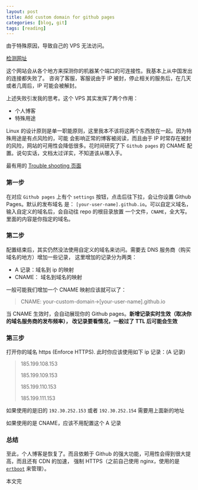 ```yaml
---
layout: post
title: Add custom domain for github pages
categories: [blog, git]
tags: [reading]
---
```


由于特殊原因，导致自己的 VPS 无法访问。

[检测网址](http://port.ping.pe/)

这个网站会从各个地方来探测你的机器某个端口的可连接性。我基本上从中国发出的连接都失败了。
咨询了客服，客服说由于 IP 被封，停止相关的服务后，在几天或者几周后，IP 可能会被解封。

上述失败引发我的思考。这个 VPS 其实发挥了两个作用：

+ 个人博客
+ 特殊用途

Linux 的设计原则是单一职能原则，这里我本不该将这两个东西放在一起。因为特殊用途是有点风险的，可能
会影响正常的博客被阅读，而且由于 IP 时常存在被封的风险，网站的可用性会降低很多。花时间研究了下
`Github pages` 的 CNAME 配置。说句实话，文档太过详实，不知道该从哪入手。

最有用的 [Trouble shooting 页面](https://help.github.com/en/articles/troubleshooting-custom-domains)

### 第一步

在对应 `Github pages` 上有个 `settings` 按钮，点击后往下拉，会让你设置 Github Pages。默认的发布域名
是： `[your-user-name].github.io`。可以自定义域名，输入自定义的域名后，会自动往 repo 的根目录放置
一个文件，`CNAME`，全大写。里面的内容是你指定的域名。

### 第二步

配置结束后，其实仍然没法使用自定义的域名来访问。需要去 DNS 服务商（购买域名的地方）增加一些记录，
这里增加的记录分为两类：

+ A 记录：域名到 ip 的映射
+ CNAME： 域名到域名的映射

一般可能我们增加一个 CNAME 映射应该就可以了：

> CNAME: your-custom-domain->[your-user-name].github.io

当 CNAME 生效时，会自动展现你的 Github pages。**新增记录实时生效（取决你的域名服务商的发布频率），
改记录要看情况，一般过了 TTL 后可能会生效**

### 第三步

打开你的域名 https (Enforce HTTPS). 此时你应该使用如下 ip 记录：(A 记录)

> 185.199.108.153
>
> 185.199.109.153
>
> 185.199.110.153
>
> 185.199.111.153

如果使用的是旧的 `192.30.252.153` 或者 `192.30.252.154` 需要用上面新的地址

如果使用的是 CNAME，应该不用配置这个 A 记录

### 总结

至此，个人博客是恢复了。而且依赖于 Github 的强大功能，可用性会得到很大提高，而且还有 CDN 的加速，
强制 HTTPS（之前自己使用 nginx，使用的是 [`ertboot`](https://certbot.eff.org/) 来管理）。

本文完
